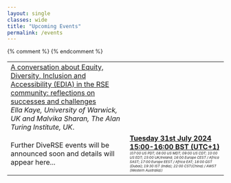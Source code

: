 ```yaml
---
layout: single
classes: wide
title: "Upcoming Events"
permalink: /events
---
```


<div class="notice notice--success" style="font-size: 0.9em !important;">
    <table>
        <tr>
            <td style="vertical-align: top;">
                <a href="/events/2024-07-31" target="_blank" rel="noopener noreferrer">A conversation about Equity, Diversity, Inclusion and Accessibility (EDIA) in the RSE community: reflections on successes and challenges</a><br/>
                <em>Ella Kaye, University of Warwick, UK and Malvika Sharan, The Alan Turing Institute, UK</em>.
            </td>
        </tr>
        <tr>
            {% comment %}
            <td style="vertical-align: top;">
                <p>Further DiveRSE events will be announced soon and details will appear here...</p>
            </td>
            {% endcomment %}
            <td style="vertical-align: top;">
                <strong><a href="https://www.timeanddate.com/worldclock/fixedtime.html?msg=A+conversation+about+EDIA+in+the+RSE+community%3A+reflections+on+successes+and+challenges&iso=20240731T15&p1=136&ah=1" target="_blank" rel="noopener noreferrer">Tuesday 31st July 2024  15:00-16:00 BST (UTC+1)</a></strong><br/><em style="font-size: 0.5rem;">(07:00 US PDT; 08:00 US MDT; 09:00 US CDT; 10:00 US EDT; 15:00 UK/Ireland; 16:00 Europe CEST / Africa SAST; 17:00 Europe EEST / Africa EAT; 18:00 GST (Dubai); 19:30 IST (India); 22:00 CST(China) / AWST (Western Australia))</em>
            </td>
        </tr>
    </table>
</div>
